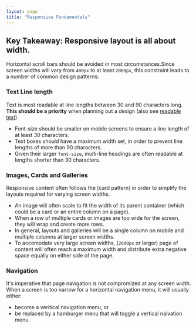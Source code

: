 ```yaml
---
layout: page
title: "Responsive Fundamentals"
---
```


## Key Takeaway: Responsive layout is all about width.
Horizontal scroll bars should be avoided in most circumstances.Since screen widths will vary from `400px` to at least `2000px`, this constraint leads to a number of common design patterns:

### Text Line length
Text is most readable at line lengths between 30 and 90 characters long. **This should be a priority** when planning out a design (also see [readable text](../web-typography)).
- Font-size should be smaller on mobile screens to ensure a line length of at least 30 characters.
- Text boxes should have a maximum width set, in order to prevent line lengths of more than 90 characters.
- Given their larger `font-size`, multi-line headings are often readable at lengths shorter than 30 characters.

### Images, Cards and Galleries
Responsive content often follows the [card pattern] in order to simplify the layouts required for varying screen widths.
- An image will often scale to fit the width of its parent container (which could be a card or an entire column on a page).
- When a row of multiple cards or images are too wide for the screen, they will wrap and create more rows.
- In general, layouts and galleries will be a single column on mobile and multiple columns at larger screen widths.
- To accomodate very large screen widths, (`2000px` or larger) page of content will often reach a maximum width and distribute extra negative space equally on either side of the page.

### Navigation
It's imperative that page navigation is not compromized at any screen width. When a screen is too narrow for a horizontal navigation menu, it will usually either:
- become a veritical navigation menu, or
- be replaced by a hamburger menu that will toggle a vertical naivation menu.

